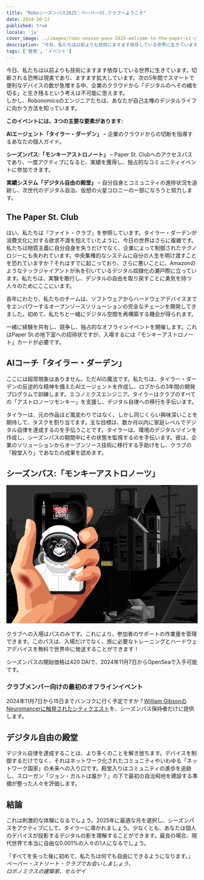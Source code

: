 ```yaml
---
title: "Roboシーズンパス2025：ペーパーSt.クラブへようこそ"
date: 2024-10-17
published: true
locale: 'ja'
cover_image: ../images/robo-season-pass-2025-welcome-to-the-paper-st-club/cover.png
description: "今日、私たちは以前よりも技術にますます依存している世界に生きています。切断される恐怖は現実であり、ますます拡大しています。次の5年間でスマートで便利なデバイスの数が急増する中、企業のクラウドから「デジタルのへその緒を切る」と生き残るという考えは不可能に思えます。"
tags: ['発表', 'イベント']
---
```


今日、私たちは以前よりも技術にますます依存している世界に生きています。切断される恐怖は現実であり、ますます拡大しています。次の5年間でスマートで便利なデバイスの数が急増する中、企業のクラウドから「デジタルのへその緒を切る」と生き残るという考えは不可能に思えます。  
しかし、Robonomicsのエンジニアたちは、あなたが自己主権のデジタルライフに向かう方法を知っています。  

**このイベントには、3つの主要な要素があります:**

**AIエージェント「タイラー・ダーデン」** – 企業のクラウドからの切断を指導するあなたの個人ガイド。

**シーズンパス:「モンキーアストロノート」** – Paper St. Clubへのアクセスパスであり、一度アクティブになると、実績を獲得し、独占的なコミュニティイベントに参加できます。

**実績システム「デジタル自由の殿堂」** – 自分自身とコミュニティの進捗状況を追跡し、次世代のデジタル自治、仮想の火星コロニーの一部になろうと努力します。

## The Paper St. Club   
はい、私たちは『ファイト・クラブ』を参照しています。タイラー・ダーデンが消費文化に対する欲求不満を抱えていたように、今日の世界はさらに複雑です。私たちは物質主義に自分自身を失うだけでなく、企業によって制御されたテクノロジーにも失われています。中央集権的なシステムに自分の人生を明け渡すことを恐れていますか？それはすでに起こっており、さらに悪いことに、Amazonのようなテックジャイアントが糸を引いているデジタル奴隷化の瀬戸際に立っています。私たちは、実験を敢行し、デジタルの自由を取り戻すことに勇気を持つ人々のためにここにいます。

長年にわたり、私たちのチームは、ソフトウェアからハードウェアデバイスまでをエンパワーするオープンソースソリューションの完全なチェーンを開発してきました。初めて、私たちと一緒にデジタル空間を再構築する機会が得られます。

一緒に経験を共有し、競争し、独占的なオフラインイベントを開催します。これはPaper St.の地下室への招待状ですが、入場するには「モンキーアストロノート」カードが必要です。

## AIコーチ「タイラー・ダーデン」   
ここには超常現象はありません、ただAIの魔法です。私たちは、タイラー・ダーデンの反逆的な精神を備えたAIエージェントを作成し、ロブからの3年間の開発プログラムで訓練します。エコノミクスエンジニア。タイラーはクラブのすべての「アストロノーツモンキー」を支援し、デジタル自律への移行を手伝います。

タイラーは、元の作品ほど風変わりではなく、しかし同じくらい興味深いことを期待して、タスクを割り当てます。主な目標は、数か月以内に家庭レベルでデジタル自律を達成するのを手伝うことです。タイラーは、環境のデジタルツインを作成し、シーズンパスの期間中にその状態を監視するのを手伝います。彼は、企業のソリューションからオープンソース技術に移行する手助けをし、クラブの「殿堂入り」であなたの成果を認めます。

## シーズンパス:「モンキーアストロノーツ」

![Card-2.png](../images/robo-season-pass-2025-welcome-to-the-paper-st-club/card-2.png)

クラブへの入場はパスのみです。これにより、参加者のサポートの作業量を管理できます。このパスは、入場だけでなく、旅に必要なトレーニングとハードウェアデバイスを無料で世界中に発送することができます！

シーズンパスの開始価格は420 DAIで、2024年11月7日からOpenSeaで入手可能です。

### クラブメンバー向けの最初のオフラインイベント
2024年11月7日から15日までバンコクに行く予定ですか？[William GibsonのNeuromancerに触発されたシティクエスト](https://x.com/AIRA_Robonomics/status/1844293067009929439)を、シーズンパス保持者だけに提供します。

## デジタル自由の殿堂
デジタル自律を達成することは、より多くのことを解き放ちます。デバイスを制御するだけでなく、それはネットワーク化されたコミュニティやいわゆる「ネットワーク国家」の未来への入り口です。殿堂入りはコミュニティの進歩を追跡し、スローガン「ジョン・ガルトは誰か？」の下で最初の自治飛地を建設する準備が整った人々を評価します。

## 結論  
これは刺激的な体験になるでしょう。2025年に最適な月を選択し、シーズンパスをアクティブにして、タイラーに導かれましょう。少なくとも、あなたは個人のデバイスが投影するデジタルの影を理解することができます。最良の場合、現代世界で本当に自由な0.001%の人々の1人になるでしょう。

「すべてを失った後に初めて、私たちは何でも自由にできるようになります。」  
*ペーパー・ストリート・クラブでお会いしましょう、  
ロボノミクスの建築家、セルゲイ*